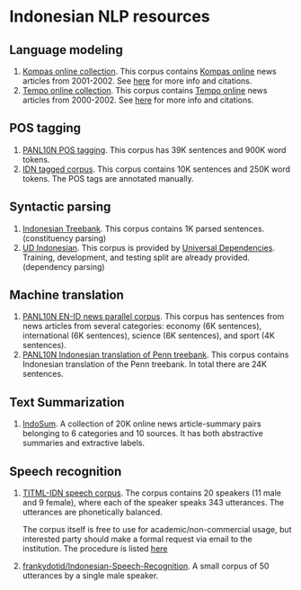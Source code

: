 # Indonesian NLP resources

## Language modeling

1. [Kompas online collection](http://ilps.science.uva.nl/ilps/wp-content/uploads/sites/6/files/bahasaindonesia/kompas.zip).
   This corpus contains [Kompas online](http://www.kompas.com/) news articles from 2001-2002. See
   [here](http://ilps.science.uva.nl/resources/bahasa/) for more info and citations.
1. [Tempo online collection](http://ilps.science.uva.nl/ilps/wp-content/uploads/sites/6/files/bahasaindonesia/tempo.zip).
   This corpus contains [Tempo online](https://www.tempo.co/) news articles from 2000-2002. See
   [here](http://ilps.science.uva.nl/resources/bahasa/) for more info and citations.

## POS tagging

1. [PANL10N POS tagging](http://www.panl10n.net/english/outputs/Indonesia/UI/0802/UI-1M-tagged.zip).
   This corpus has 39K sentences and 900K word tokens.
1. [IDN tagged corpus](https://github.com/famrashel/idn-tagged-corpus). This corpus contains
   10K sentences and 250K word tokens. The POS tags are annotated manually.

## Syntactic parsing

1. [Indonesian Treebank](https://github.com/famrashel/idn-treebank). This corpus contains 1K parsed
   sentences. (constituency parsing)
1. [UD Indonesian](https://github.com/UniversalDependencies/UD_Indonesian-GSD). This corpus is
   provided by [Universal Dependencies](http://universaldependencies.org/). Training, development,
   and testing split are already provided. (dependency parsing)

## Machine translation

1. [PANL10N EN-ID news parallel corpus](http://www.panl10n.net/english/outputs/Indonesia/BPPT/0902/BPPTIndToEngCorpusHalfM.zip).
   This corpus has sentences from news articles from several categories: economy (6K sentences),
   international (6K sentences), science (6K sentences), and sport (4K sentences).
1. [PANL10N Indonesian translation of Penn treebank](http://www.panl10n.net/english/outputs/Indonesia/UI/0802/Parallel%20Corpus.zip).
   This corpus contains Indonesian translation of the Penn treebank. In total there are 24K
   sentences.

## Text Summarization

1. [IndoSum](https://github.com/kata-ai/indosum).
    A collection of 20K online news article-summary pairs belonging to 6 categories and 10 sources.
    It has both abstractive summaries and extractive labels.

## Speech recognition

1. [TITML-IDN speech corpus](http://research.nii.ac.jp/src/en/TITML-IDN.html).
   The corpus contains 20 speakers (11 male and 9 female), where each of the speaker speaks 343 utterances.
   The utterances are phonetically balanced.

   The corpus itself is free to use for academic/non-commercial usage, but interested party should make a formal request via email to the institution.
   The procedure is listed [here](http://research.nii.ac.jp/src/en/register.html)

1. [frankydotid/Indonesian-Speech-Recognition](https://github.com/frankydotid/Indonesian-Speech-Recognition).
   A small corpus of 50 utterances by a single male speaker.
